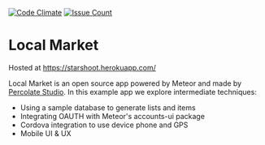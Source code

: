 [![Code Climate](https://codeclimate.com/github/kunagpal/shooting-star/badges/gpa.svg)](https://codeclimate.com/github/kunagpal/shooting-star)
[![Issue Count](https://codeclimate.com/github/kunagpal/shooting-star/badges/issue_count.svg)](https://codeclimate.com/github/kunagpal/shooting-star)

Local Market
============

Hosted at https://starshoot.herokuapp.com/

Local Market is an open source app powered by Meteor and made by [Percolate Studio](http://percolatestudio.com). In this example app we explore intermediate techniques:

  - Using a sample database to generate lists and items
  - Integrating OAUTH with Meteor's accounts-ui package
  - Cordova integration to use device phone and GPS
  - Mobile UI & UX


